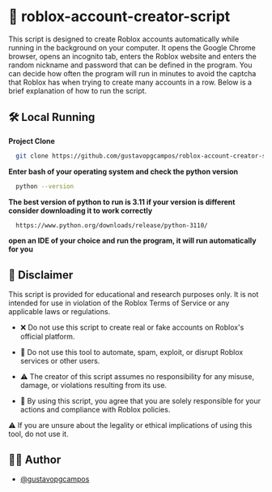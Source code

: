 
# 🤖 roblox-account-creator-script

This script is designed to create Roblox accounts automatically while running in the background on your computer. It opens the Google Chrome browser, opens an incognito tab, enters the Roblox website and enters the random nickname and password that can be defined in the program. You can decide how often the program will run in minutes to avoid the captcha that Roblox has when trying to create many accounts in a row. Below is a brief explanation of how to run the script.


## 🛠️ Local Running 

**Project Clone**

```bash
  git clone https://github.com/gustavopgcampos/roblox-account-creator-script.git
```

**Enter bash of your operating system and check the python version**

```bash
  python --version
```

**The best version of python to run is 3.11 if your version is different consider downloading it to work correctly**

```bash
  https://www.python.org/downloads/release/python-3110/
```

**open an IDE of your choice and run the program, it will run automatically for you**


## 📜 Disclaimer

This script is provided for educational and research purposes only. It is not intended for use in violation of the Roblox Terms of Service or any applicable laws or regulations.

* ❌ Do not use this script to create real or fake accounts on Roblox's official platform.

* 🚫 Do not use this tool to automate, spam, exploit, or disrupt Roblox services or other users.

* ⚠️ The creator of this script assumes no responsibility for any misuse, damage, or violations resulting from its use.

* 📌 By using this script, you agree that you are solely responsible for your actions and compliance with Roblox policies.

⚠️ If you are unsure about the legality or ethical implications of using this tool, do not use it.


## 🧑‍💻 Author

- [@gustavopgcampos](https://www.github.com/gustavopgcampos)


